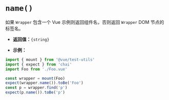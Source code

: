 # `name()`

如果 `Wrapper` 包含一个 Vue 示例则返回组件名，否则返回 `Wrapper` DOM 节点的标签名。

- **返回值：**`{string}`

- **示例：**

```js
import { mount } from '@vue/test-utils'
import { expect } from 'chai'
import Foo from './Foo.vue'

const wrapper = mount(Foo)
expect(wrapper.name()).toBe('Foo')
const p = wrapper.find('p')
expect(p.name()).toBe('p')
```
